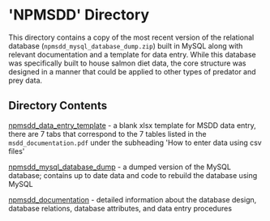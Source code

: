 # 'NPMSDD' Directory

This directory contains a copy of the most recent version of the relational database (`npmsdd_mysql_database_dump.zip`) built in MySQL along with relevant documentation and a template for data entry. While this database was specifically built to house salmon diet data, the core structure was designed in a manner that could be applied to other types of predator and prey data.

## Directory Contents

[npmsdd_data_entry_template](https://github.com/mcarolinegraham/North_Pacific_Marine_Salmon_Diet_Database/blob/master/npmsdd/npmsdd_data_entry_template.xlsx) - a blank xlsx template for MSDD data entry, there are 7 tabs that correspond to the 7 tables listed in the `msdd_documentation.pdf` under the subheading 'How to enter data using csv files'

[npmsdd_mysql_database_dump](https://github.com/mcarolinegraham/North_Pacific_Marine_Salmon_Diet_Database/blob/master/npmsdd/npmsdd_mysql_database_dump.zip) - a dumped version of the MySQL database; contains up to date data and code to rebuild the database using MySQL

[npmsdd_documentation](https://github.com/mcarolinegraham/North_Pacific_Marine_Salmon_Diet_Database/blob/master/npmsdd/npmsdd_documentation.pdf) - detailed information about the database design, database relations, database attributes, and data entry procedures